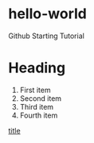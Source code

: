 # hello-world
Github Starting Tutorial

# Heading

1. First item
2. Second item
3. Third item
4. Fourth item

[title](https://www.example.com)
